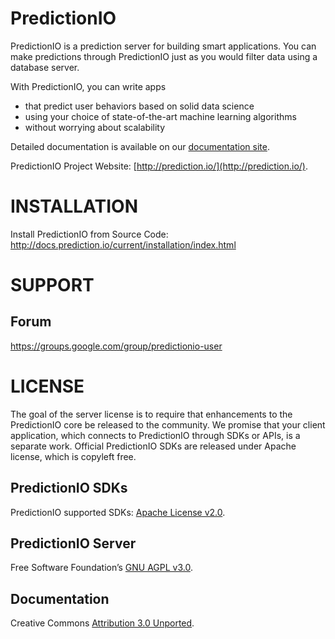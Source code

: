 PredictionIO
============

PredictionIO is a prediction server for building smart applications. You can make
predictions through PredictionIO just as you would filter data using a database server.

With PredictionIO, you can write apps
* that predict user behaviors based on solid data science
* using your choice of state-of-the-art machine learning algorithms
* without worrying about scalability

Detailed documentation is available on our
[documentation site](http://docs.prediction.io).

PredictionIO Project Website: [http://prediction.io/](http://prediction.io/).


INSTALLATION
============

Install PredictionIO from Source Code:
http://docs.prediction.io/current/installation/index.html


SUPPORT
=======

Forum
-----

https://groups.google.com/group/predictionio-user


LICENSE
=======

The goal of the server license is to require that enhancements to the
PredictionIO core be released to the community. We promise that your client
application, which connects to PredictionIO through SDKs or APIs, is a separate
work. Official PredictionIO SDKs are released under Apache license, which is
copyleft free.

PredictionIO SDKs
-----------------

PredictionIO supported SDKs:
[Apache License v2.0](http://www.apache.org/licenses/LICENSE-2.0).

PredictionIO Server
-------------------

Free Software Foundation’s
[GNU AGPL v3.0](http://www.gnu.org/licenses/agpl-3.0.html).

Documentation
-------------

Creative Commons
[Attribution 3.0 Unported](http://creativecommons.org/licenses/by/3.0/).
